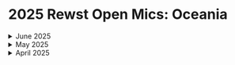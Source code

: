 # 2025 Rewst Open Mics: Oceania

<details>

<summary>June 2025</summary>

[june-6-2025-microsoft-graph-api-paging.md](june-6-2025-microsoft-graph-api-paging.md "mention")

</details>

<details>

<summary>May 2025</summary>

[june-6-2025-microsoft-graph-api-paging.md](june-6-2025-microsoft-graph-api-paging.md "mention")

</details>

<details>

<summary>April 2025</summary>

[april-4-2025-the-very-first-anz-open-mic.md](april-4-2025-the-very-first-anz-open-mic.md "mention")

</details>
